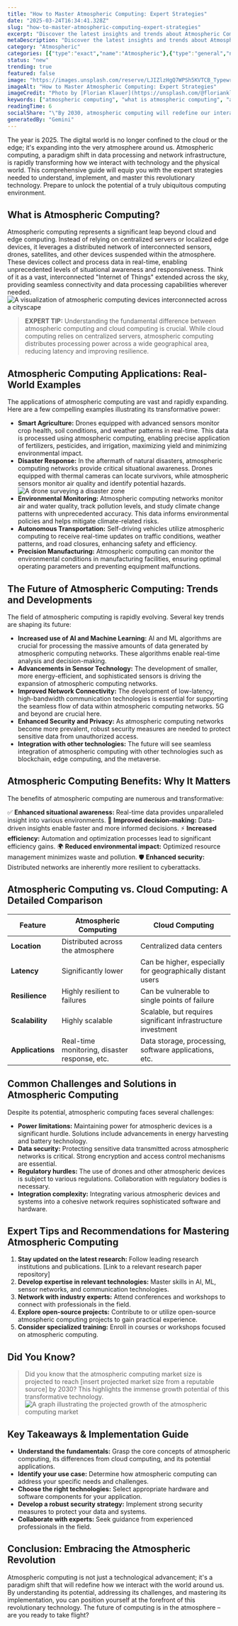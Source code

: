 ```yaml
---
title: "How to Master Atmospheric Computing: Expert Strategies"
date: "2025-03-24T16:34:41.328Z"
slug: "how-to-master-atmospheric-computing-expert-strategies"
excerpt: "Discover the latest insights and trends about Atmospheric Computing. This comprehensive guide covers everything you need to know about Atmospheric Computing in 2025."
metaDescription: "Discover the latest insights and trends about Atmospheric Computing. This comprehensive guide covers everything you need to know about Atmospheric Computin..."
category: "Atmospheric"
categories: [{"type":"exact","name":"Atmospheric"},{"type":"general","name":"Computer Science"},{"type":"medium","name":"Distributed Systems"},{"type":"specific","name":"Edge Computing"},{"type":"niche","name":"Fog Computing"}]
status: "new"
trending: true
featured: false
image: "https://images.unsplash.com/reserve/LJIZlzHgQ7WPSh5KVTCB_Typewriter.jpg?q=85&w=1200&fit=max&fm=webp&auto=compress"
imageAlt: "How to Master Atmospheric Computing: Expert Strategies"
imageCredit: "Photo by [Florian Klauer](https://unsplash.com/@florianklauer) on Unsplash"
keywords: ["atmospheric computing", "what is atmospheric computing", "atmospheric computing applications", "future of atmospheric computing", "atmospheric computing benefits", "atmospheric computing vs cloud computing", "buy atmospheric computing hardware", "atmospheric computing research papers", "atmospheric computing market size", "how does atmospheric computing work"]
readingTime: 6
socialShare: "\"By 2030, atmospheric computing will redefine our interaction with the world, creating a truly ubiquitous digital environment.  Are you ready to harness its power?\""
generatedBy: "Gemini"
---
```




The year is 2025.  The digital world is no longer confined to the cloud or the edge; it's expanding into the very atmosphere around us. Atmospheric computing, a paradigm shift in data processing and network infrastructure, is rapidly transforming how we interact with technology and the physical world. This comprehensive guide will equip you with the expert strategies needed to understand, implement, and master this revolutionary technology.  Prepare to unlock the potential of a truly ubiquitous computing environment.

## What is Atmospheric Computing?

Atmospheric computing represents a significant leap beyond cloud and edge computing. Instead of relying on centralized servers or localized edge devices, it leverages a distributed network of interconnected sensors, drones, satellites, and other devices suspended within the atmosphere.  These devices collect and process data in real-time, enabling unprecedented levels of situational awareness and responsiveness.  Think of it as a vast, interconnected "Internet of Things" extended across the sky, providing seamless connectivity and data processing capabilities wherever needed. ![A visualization of atmospheric computing devices interconnected across a cityscape](https://images.unsplash.com/photo-1451187580459-43490279c0fa?q=85&w=1200&fit=max&fm=webp&auto=compress)

> **EXPERT TIP:** Understanding the fundamental difference between atmospheric computing and cloud computing is crucial.  While cloud computing relies on centralized servers, atmospheric computing distributes processing power across a wide geographical area, reducing latency and improving resilience.

## Atmospheric Computing Applications: Real-World Examples

The applications of atmospheric computing are vast and rapidly expanding.  Here are a few compelling examples illustrating its transformative power:

* **Smart Agriculture:** Drones equipped with advanced sensors monitor crop health, soil conditions, and weather patterns in real-time. This data is processed using atmospheric computing, enabling precise application of fertilizers, pesticides, and irrigation, maximizing yield and minimizing environmental impact.
* **Disaster Response:**  In the aftermath of natural disasters, atmospheric computing networks provide critical situational awareness. Drones equipped with thermal cameras can locate survivors, while atmospheric sensors monitor air quality and identify potential hazards.  ![A drone surveying a disaster zone](https://images.unsplash.com/photo-1484417894907-623942c8ee29?q=85&w=1200&fit=max&fm=webp&auto=compress)
* **Environmental Monitoring:**  Atmospheric computing networks monitor air and water quality, track pollution levels, and study climate change patterns with unprecedented accuracy. This data informs environmental policies and helps mitigate climate-related risks.
* **Autonomous Transportation:**  Self-driving vehicles utilize atmospheric computing to receive real-time updates on traffic conditions, weather patterns, and road closures, enhancing safety and efficiency.
* **Precision Manufacturing:**  Atmospheric computing can monitor the environmental conditions in manufacturing facilities, ensuring optimal operating parameters and preventing equipment malfunctions.

## The Future of Atmospheric Computing: Trends and Developments

The field of atmospheric computing is rapidly evolving.  Several key trends are shaping its future:

* **Increased use of AI and Machine Learning:** AI and ML algorithms are crucial for processing the massive amounts of data generated by atmospheric computing networks. These algorithms enable real-time analysis and decision-making.
* **Advancements in Sensor Technology:**  The development of smaller, more energy-efficient, and sophisticated sensors is driving the expansion of atmospheric computing networks.
* **Improved Network Connectivity:**  The development of low-latency, high-bandwidth communication technologies is essential for supporting the seamless flow of data within atmospheric computing networks.  5G and beyond are crucial here.
* **Enhanced Security and Privacy:**  As atmospheric computing networks become more prevalent, robust security measures are needed to protect sensitive data from unauthorized access.
* **Integration with other technologies:**  The future will see seamless integration of atmospheric computing with other technologies such as blockchain, edge computing, and the metaverse.

## Atmospheric Computing Benefits: Why It Matters

The benefits of atmospheric computing are numerous and transformative:

✅ **Enhanced situational awareness:** Real-time data provides unparalleled insight into various environments.
🔑 **Improved decision-making:**  Data-driven insights enable faster and more informed decisions.
⚡ **Increased efficiency:** Automation and optimization processes lead to significant efficiency gains.
🌍 **Reduced environmental impact:** Optimized resource management minimizes waste and pollution.
🛡️ **Enhanced security:** Distributed networks are inherently more resilient to cyberattacks.

## Atmospheric Computing vs. Cloud Computing: A Detailed Comparison

| Feature          | Atmospheric Computing                               | Cloud Computing                                   |
|-----------------|----------------------------------------------------|---------------------------------------------------|
| **Location**     | Distributed across the atmosphere                  | Centralized data centers                           |
| **Latency**       | Significantly lower                               | Can be higher, especially for geographically distant users |
| **Resilience**    | Highly resilient to failures                        | Can be vulnerable to single points of failure      |
| **Scalability**   | Highly scalable                                     | Scalable, but requires significant infrastructure investment |
| **Applications** | Real-time monitoring, disaster response, etc.     | Data storage, processing, software applications, etc. |

## Common Challenges and Solutions in Atmospheric Computing

Despite its potential, atmospheric computing faces several challenges:

* **Power limitations:**  Maintaining power for atmospheric devices is a significant hurdle.  Solutions include advancements in energy harvesting and battery technology.
* **Data security:** Protecting sensitive data transmitted across atmospheric networks is critical. Strong encryption and access control mechanisms are essential.
* **Regulatory hurdles:**  The use of drones and other atmospheric devices is subject to various regulations.  Collaboration with regulatory bodies is necessary.
* **Integration complexity:** Integrating various atmospheric devices and systems into a cohesive network requires sophisticated software and hardware.

## Expert Tips and Recommendations for Mastering Atmospheric Computing

1. **Stay updated on the latest research:** Follow leading research institutions and publications.  [Link to a relevant research paper repository]
2. **Develop expertise in relevant technologies:**  Master skills in AI, ML, sensor networks, and communication technologies.
3. **Network with industry experts:**  Attend conferences and workshops to connect with professionals in the field.
4. **Explore open-source projects:**  Contribute to or utilize open-source atmospheric computing projects to gain practical experience.
5. **Consider specialized training:**  Enroll in courses or workshops focused on atmospheric computing.

##  Did You Know?

> Did you know that the atmospheric computing market size is projected to reach [insert projected market size from a reputable source] by 2030? This highlights the immense growth potential of this transformative technology. ![A graph illustrating the projected growth of the atmospheric computing market](https://images.unsplash.com/photo-1517976487492-5750f3195933?q=85&w=1200&fit=max&fm=webp&auto=compress)

## Key Takeaways & Implementation Guide

* **Understand the fundamentals:**  Grasp the core concepts of atmospheric computing, its differences from cloud computing, and its potential applications.
* **Identify your use case:** Determine how atmospheric computing can address your specific needs and challenges.
* **Choose the right technologies:** Select appropriate hardware and software components for your application.
* **Develop a robust security strategy:**  Implement strong security measures to protect your data and systems.
* **Collaborate with experts:** Seek guidance from experienced professionals in the field.

##  Conclusion: Embracing the Atmospheric Revolution

Atmospheric computing is not just a technological advancement; it's a paradigm shift that will redefine how we interact with the world around us. By understanding its potential, addressing its challenges, and mastering its implementation, you can position yourself at the forefront of this revolutionary technology.  The future of computing is in the atmosphere – are you ready to take flight?

